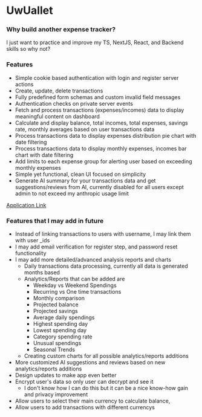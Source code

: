 # UwUallet

### Why build another expense tracker?

I just want to practice and improve my TS, NextJS, React, and Backend skills so why not?

### Features

-   Simple cookie based authentication with login and register server actions
-   Create, update, delete transactions
-   Fully predefined form schemas and custom invalid field messages
-   Authentication checks on private server events
-   Fetch and process transactions (expenses/incomes) data to display meaningful content on dashboard
-   Calculate and display balance, total incomes, total expenses, savings rate, monthly averages based on user transactions data
-   Process transactions data to display expenses distribution pie chart with date filtering
-   Process transactions data to display monthly expenses, incomes bar chart with date filtering
-   Add limits to each expense group for alerting user based on exceeding monthly expenses
-   Simple yet functional, clean UI focused on simplicity
-   Generate AI summary for your transactions data and get suggestions/reviews from AI, currently disabled for all users except admin to not exceed my anthropic usage limit

[Application Link](https://uwuallet.com)

### Features that I may add in future

-   Instead of linking transactions to users with username, I may link them with user \_ids
-   I may add email verification for register step, and password reset functionality
-   I may add more detailed/advanced analysis reports and charts
    -   Daily transactions data processing, currently all data is generated months based
    -   Analytics/Reports that can be added are
        -   Weekday vs Weekend Spendings
        -   Recurring vs One time transactions
        -   Monthly comparison
        -   Projected balance
        -   Projected savings
        -   Average daily spendings
        -   Highest spending day
        -   Lowest spending day
        -   Category spending rate
        -   Unusual spendings
        -   Seasonal Trends
    -   Creating custom charts for all possible analytics/reports additions
-   More customized AI suggestions and reviews based on new analytics/reports additions
-   Design updates to make app even better
-   Encrypt user's data so only user can decrypt and see it
    -   I don't know how I can do this but it can be a nice know-how gain and privacy improvement
-   Allow users to select their main currency to calculate balance,
-   Allow users to add transactions with different currencys
